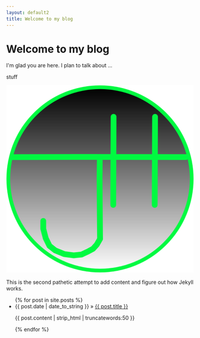 ```yaml
---
layout: default2
title: Welcome to my blog
---
```


<!-- Begin code @ index2.md -->

# Welcome to my blog

I'm glad you are here. I plan to talk about ...

stuff

![Image of Site for Jim Hall](/assets/favicon/android-chrome-512x512.png)

This is the second pathetic attempt to add content and figure out how Jekyll
works.

<ul>
{% for post in site.posts %}
  <li><span>{{ post.date | date_to_string }}</span> » <a href="{{ post.url | relative_url }}" title="{{ post.title }}">{{ post.title }}</a></li>
  <p>{{ post.content | strip_html | truncatewords:50 }}</p>
{% endfor %}
</ul>

<!-- End code @ index2.md -->
